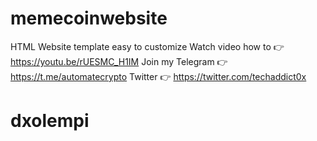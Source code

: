# memecoinwebsite

HTML Website template easy to customize Watch video how to 👉 https://youtu.be/rUESMC_H1IM Join my Telegram 👉 https://t.me/automatecrypto Twitter 👉 https://twitter.com/techaddict0x
# dxolempi

